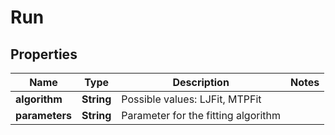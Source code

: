 
# Run

## Properties
Name | Type | Description | Notes
------------ | ------------- | ------------- | -------------
**algorithm** | **String** | Possible values: LJFit, MTPFit | 
**parameters** | **String** | Parameter for the fitting algorithm | 



